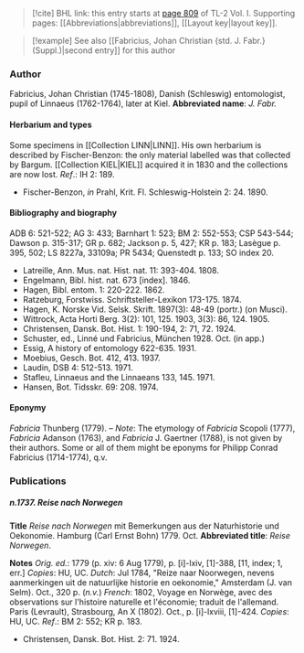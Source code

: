 > [!cite] BHL link: this entry starts at [page 809](https://www.biodiversitylibrary.org/page/33120940) of TL-2 Vol. I.
> Supporting pages: [[Abbreviations|abbreviations]], [[Layout key|layout key]].

> [!example] See also [[Fabricius, Johan Christian {std. J. Fabr.} (Suppl.)|second entry]] for this author

### Author

Fabricius, Johan Christian (1745-1808), Danish (Schleswig) entomologist, pupil of Linnaeus (1762-1764), later at Kiel. 
**Abbreviated name**: *J. Fabr.*

#### Herbarium and types

Some specimens in [[Collection LINN|LINN]]. His own herbarium is described by Fischer-Benzon: the only material labelled was that collected by Bargum. [[Collection KIEL|KIEL]] acquired it in 1830 and the collections are now lost.
*Ref*.: IH 2: 189.
- Fischer-Benzon, *in* Prahl, Krit. Fl. Schleswig-Holstein 2: 24. 1890.

#### Bibliography and biography

ADB 6: 521-522; AG 3: 433; Barnhart 1: 523; BM 2: 552-553; CSP 543-544; Dawson p. 315-317; GR p. 682; Jackson p. 5, 427; KR p. 183; Lasègue p. 395, 502; LS 8227a, 33109a; PR 5434; Quenstedt p. 133; SO index 20.
- Latreille, Ann. Mus. nat. Hist. nat. 11: 393-404. 1808.
- Engelmann, Bibl. hist. nat. 673 \[index\]. 1846.
- Hagen, Bibl. entom. 1: 220-222. 1862.
- Ratzeburg, Forstwiss. Schriftsteller-Lexikon 173-175. 1874.
- Hagen, K. Norske Vid. Selsk. Skrift. 1897(3): 48-49 (portr.) (on Musci).
- Wittrock, Acta Horti Berg. 3(2): 101, 125. 1903, 3(3): 86, 124. 1905.
- Christensen, Dansk. Bot. Hist. 1: 190-194, 2: 71, 72. 1924.
- Schuster, ed., Linné und Fabricius, München 1928. Oct. (in app.)
- Essig, A history of entomology 622-635. 1931.
- Moebius, Gesch. Bot. 412, 413. 1937.
- Laudin, DSB 4: 512-513. 1971.
- Stafleu, Linnaeus and the Linnaeans 133, 145. 1971.
- Hansen, Bot. Tidsskr. 69: 208. 1974.

#### Eponymy

*Fabricia* Thunberg (1779). – *Note*: The etymology of *Fabricia* Scopoli (1777), *Fabricia* Adanson (1763), and *Fabricia* J. Gaertner (1788), is not given by their authors. Some or all of them might be eponyms for Philipp Conrad Fabricius (1714-1774), q.v.

### Publications

##### n.1737. Reise nach Norwegen

**Title**
*Reise nach Norwegen* mit Bemerkungen aus der Naturhistorie und Oekonomie. Hamburg (Carl Ernst Bohn) 1779. Oct.
**Abbreviated title**: *Reise Norwegen*.

**Notes**
*Orig. ed.*: 1779 (p. xiv: 6 Aug 1779), p. \[i\]-lxiv, \[1\]-388, \[11, index; 1, err.\] *Copies*: HU, UC.
*Dutch*: Jul 1784, "Reize naar Noorwegen, nevens aanmerkingen uit de natuurlijke historie en oekonomie," Amsterdam (J. van Selm). Oct., 320 p. (*n.v.*)
*French*: 1802, Voyage en Norwège, avec des observations sur l'histoire naturelle et l'économie; traduit de l'allemand. Paris (Levrault), Strasbourg, An X (1802). Oct., p. \[i\]-lxviii, \[1\]-424. *Copies*: HU, UC.
*Ref*.: BM 2: 552; KR p. 183.
- Christensen, Dansk. Bot. Hist. 2: 71. 1924.

